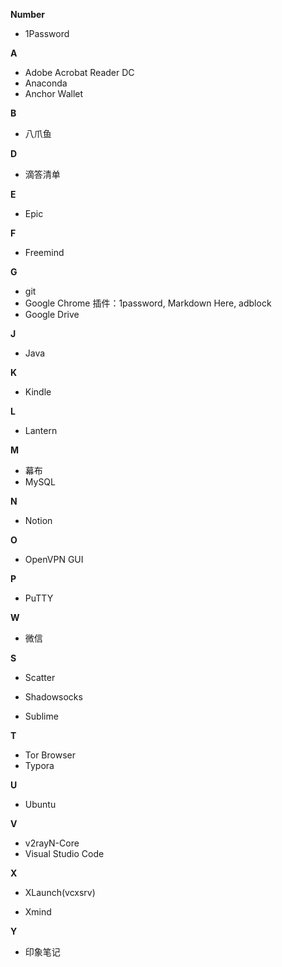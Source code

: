 **Number**

- 1Password

**A**

- Adobe Acrobat Reader DC
- Anaconda
- Anchor Wallet

**B**

- 八爪鱼

**D**

- 滴答清单

**E**

- Epic

**F**

- Freemind

**G**

- git
- Google Chrome
插件：1password, Markdown Here, adblock
- Google Drive

**J**

- Java

**K**

- Kindle

**L**

- Lantern

**M**

- 幕布
- MySQL

**N**

- Notion

**O**

- OpenVPN GUI

**P**

- PuTTY

**W**

- 微信

**S**

- Scatter

- Shadowsocks

- Sublime


**T**

- Tor Browser
- Typora

**U**

- Ubuntu

**V**

- v2rayN-Core
- Visual Studio Code

**X**

- XLaunch(vcxsrv)

- Xmind

**Y**

- 印象笔记
